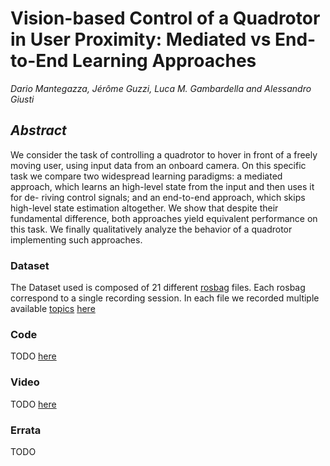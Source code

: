# Vision-based Control of a Quadrotor in User Proximity: Mediated vs End-to-End Learning Approaches
*Dario Mantegazza, Jérôme Guzzi, Luca M. Gambardella and Alessandro Giusti*
## *Abstract*
We consider the task of controlling a quadrotor
to hover in front of a freely moving user, using input data
from an onboard camera. On this specific task we compare two
widespread learning paradigms: a mediated approach, which
learns an high-level state from the input and then uses it for de-
riving control signals; and an end-to-end approach, which skips
high-level state estimation altogether. We show that despite
their fundamental difference, both approaches yield equivalent
performance on this task. We finally qualitatively analyze the
behavior of a quadrotor implementing such approaches.
### Dataset
The Dataset used is composed of 21 different [rosbag](http://wiki.ros.org/rosbag) files. 
Each rosbag correspond to a single recording session. 
In each file we recorded multiple available [topics](http://wiki.ros.org/Topics)
[here](https://drive.switch.ch/index.php/s/1Q0zN0XDzyRxug4)


### Code
TODO [here](https://github.com/idsia-robotics/proximity-quadrotor-learning/tree/master/script)

### Video
TODO
[here](https://github.com/idsia-robotics/proximity-quadrotor-learning/tree/master/video)

### Errata
TODO
